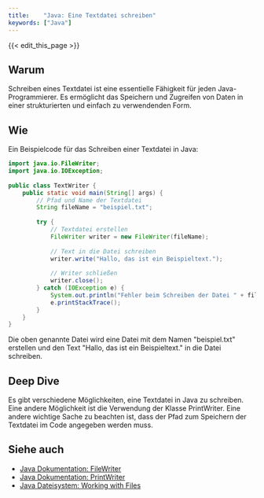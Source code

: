 ```yaml
---
title:    "Java: Eine Textdatei schreiben"
keywords: ["Java"]
---
```


{{< edit_this_page >}}

## Warum

Schreiben eines Textdatei ist eine essentielle Fähigkeit für jeden Java-Programmierer. Es ermöglicht das Speichern und Zugreifen von Daten in einer strukturierten und einfach zu verwendenden Form.

## Wie

Ein Beispielcode für das Schreiben einer Textdatei in Java:

```Java
import java.io.FileWriter;
import java.io.IOException;
 
public class TextWriter {
    public static void main(String[] args) {
        // Pfad und Name der Textdatei
        String fileName = "beispiel.txt";
        
        try {
            // Textdatei erstellen
            FileWriter writer = new FileWriter(fileName);
             
            // Text in die Datei schreiben
            writer.write("Hallo, das ist ein Beispieltext.");
             
            // Writer schließen
            writer.close();
        } catch (IOException e) {
            System.out.println("Fehler beim Schreiben der Datei " + fileName + ".");
            e.printStackTrace();
        }
    }
}
```

Die oben genannte Datei wird eine Datei mit dem Namen "beispiel.txt" erstellen und den Text "Hallo, das ist ein Beispieltext." in die Datei schreiben.

## Deep Dive

Es gibt verschiedene Möglichkeiten, eine Textdatei in Java zu schreiben. Eine andere Möglichkeit ist die Verwendung der Klasse PrintWriter. Eine andere wichtige Sache zu beachten ist, dass der Pfad zum Speichern der Textdatei im Code angegeben werden muss.

## Siehe auch

- [Java Dokumentation: FileWriter](https://docs.oracle.com/javase/7/docs/api/java/io/FileWriter.html)
- [Java Dokumentation: PrintWriter](https://docs.oracle.com/javase/7/docs/api/java/io/PrintWriter.html)
- [Java Dateisystem: Working with Files](https://docs.oracle.com/javase/tutorial/essential/io/file.html)
